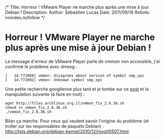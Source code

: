 /*
Title: Horreur ! VMware Player ne marche plus après une mise à jour Debian !
Description: 
Author: Sébastien Lucas
Date: 2011/09/16
Robots: noindex,nofollow
*/
# Horreur ! VMware Player ne marche plus après une mise à jour Debian !

Le message d'erreur de VMware Player parle de vmmon non accessible, j'ai confirmé le problème avec dmesg :

	
	[   14.772088] vmmon: disagrees about version of symbol smp_ops
	[   14.772092] vmmon: Unknown symbol smp_ops

Une petite recherche googlienne plus tard et je tombe sur ce [post](http://valiev.blogspot.com/2010_12_01_archive.html) et la manipulation suivante (à faire en root) :

	
	wget http://files.archlinux.org.il/vmmon_fix_2.6.36.sh
	chmod +x vmmon_fix_2.6.36.sh
	./vmmon_fix_2.6.36.sh

Bilan ça marche. Pour ceux qui veulent savoir l'origine du problème (et troller sur les responsables de paquets Debian) : http://lists.debian.org/debian-kernel/2010/12/msg00507.html.






